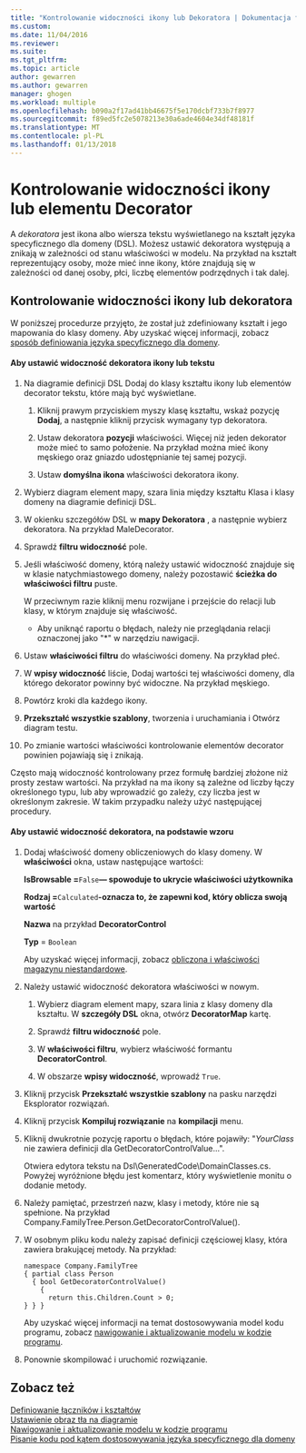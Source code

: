```yaml
---
title: "Kontrolowanie widoczności ikony lub Dekoratora | Dokumentacja firmy Microsoft"
ms.custom: 
ms.date: 11/04/2016
ms.reviewer: 
ms.suite: 
ms.tgt_pltfrm: 
ms.topic: article
author: gewarren
ms.author: gewarren
manager: ghogen
ms.workload: multiple
ms.openlocfilehash: b090a2f17ad41bb46675f5e170dcbf733b7f8977
ms.sourcegitcommit: f89ed5fc2e5078213e30a6ade4604e34df48181f
ms.translationtype: MT
ms.contentlocale: pl-PL
ms.lasthandoff: 01/13/2018
---
```

# <a name="controlling-the-visibility-of-an-icon-or-decorator"></a>Kontrolowanie widoczności ikony lub elementu Decorator
A *dekoratora* jest ikona albo wiersza tekstu wyświetlanego na kształt języka specyficznego dla domeny (DSL). Możesz ustawić dekoratora występują a znikają w zależności od stanu właściwości w modelu. Na przykład na kształt reprezentujący osoby, może mieć inne ikony, które znajdują się w zależności od danej osoby, płci, liczbę elementów podrzędnych i tak dalej.  
  
## <a name="controlling-the-visibility-of-an-icon-or-decorator"></a>Kontrolowanie widoczności ikony lub dekoratora  
 W poniższej procedurze przyjęto, że został już zdefiniowany kształt i jego mapowania do klasy domeny. Aby uzyskać więcej informacji, zobacz [sposób definiowania języka specyficznego dla domeny](../modeling/how-to-define-a-domain-specific-language.md).  
  
#### <a name="to-control-the-visibility-of-an-icon-or-text-decorator"></a>Aby ustawić widoczność dekoratora ikony lub tekstu  
  
1.  Na diagramie definicji DSL Dodaj do klasy kształtu ikony lub elementów decorator tekstu, które mają być wyświetlane.  
  
    1.  Kliknij prawym przyciskiem myszy klasę kształtu, wskaż pozycję **Dodaj**, a następnie kliknij przycisk wymagany typ dekoratora.  
  
    2.  Ustaw dekoratora **pozycji** właściwości. Więcej niż jeden dekorator może mieć to samo położenie. Na przykład można mieć ikony męskiego oraz gniazdo udostępnianie tej samej pozycji.  
  
    3.  Ustaw **domyślna ikona** właściwości dekoratora ikony.  
  
2.  Wybierz diagram element mapy, szara linia między kształtu Klasa i klasy domeny na diagramie definicji DSL.  
  
3.  W okienku szczegółów DSL w **mapy Dekoratora** , a następnie wybierz dekoratora. Na przykład MaleDecorator.  
  
4.  Sprawdź **filtru widoczność** pole.  
  
5.  Jeśli właściwość domeny, którą należy ustawić widoczność znajduje się w klasie natychmiastowego domeny, należy pozostawić **ścieżka do właściwości filtru** puste.  
  
     W przeciwnym razie kliknij menu rozwijane i przejście do relacji lub klasy, w którym znajduje się właściwość.  
  
    -   Aby uniknąć raportu o błędach, należy nie przeglądania relacji oznaczonej jako "*" w narzędziu nawigacji.  
  
6.  Ustaw **właściwości filtru** do właściwości domeny. Na przykład płeć.  
  
7.  W **wpisy widoczność** liście, Dodaj wartości tej właściwości domeny, dla którego dekorator powinny być widoczne. Na przykład męskiego.  
  
8.  Powtórz kroki dla każdego ikony.  
  
9. **Przekształć wszystkie szablony**, tworzenia i uruchamiania i Otwórz diagram testu.  
  
10. Po zmianie wartości właściwości kontrolowanie elementów decorator powinien pojawiają się i znikają.  
  
 Często mają widoczność kontrolowany przez formułę bardziej złożone niż prosty zestaw wartości. Na przykład na ma ikony są zależne od liczby łączy określonego typu, lub aby wprowadzić go zależy, czy liczba jest w określonym zakresie. W takim przypadku należy użyć następującej procedury.  
  
#### <a name="to-control-the-visibility-of-a-decorator-based-on-a-formula"></a>Aby ustawić widoczność dekoratora, na podstawie wzoru  
  
1.  Dodaj właściwość domeny obliczeniowych do klasy domeny. W **właściwości** okna, ustaw następujące wartości:  
  
     **IsBrowsable =**`False`**— spowoduje to ukrycie właściwości użytkownika**   
  
     **Rodzaj =**`Calculated`**-oznacza to, że zapewni kod, który oblicza swoją wartość**   
  
     **Nazwa** na przykład **DecoratorControl**  
  
     **Typ** = `Boolean`  
  
     Aby uzyskać więcej informacji, zobacz [obliczona i właściwości magazynu niestandardowe](../modeling/calculated-and-custom-storage-properties.md).  
  
2.  Należy ustawić widoczność dekoratora właściwości w nowym.  
  
    1.  Wybierz diagram element mapy, szara linia z klasy domeny dla kształtu. W **szczegóły DSL** okna, otwórz **DecoratorMap** kartę.  
  
    2.  Sprawdź **filtru widoczność** pole.  
  
    3.  W **właściwości filtru**, wybierz właściwość formantu **DecoratorControl**.  
  
    4.  W obszarze **wpisy widoczność**, wprowadź `True`.  
  
3.  Kliknij przycisk **Przekształć wszystkie szablony** na pasku narzędzi Eksplorator rozwiązań.  
  
4.  Kliknij przycisk **Kompiluj rozwiązanie** na **kompilacji** menu.  
  
5.  Kliknij dwukrotnie pozycję raportu o błędach, które pojawiły: "*YourClass* nie zawiera definicji dla GetDecoratorControlValue...".  
  
     Otwiera edytora tekstu na Dsl\GeneratedCode\DomainClasses.cs. Powyżej wyróżnione błędu jest komentarz, który wyświetlenie monitu o dodanie metody.  
  
6.  Należy pamiętać, przestrzeń nazw, klasy i metody, które nie są spełnione.  Na przykład Company.FamilyTree.Person.GetDecoratorControlValue().  
  
7.  W osobnym pliku kodu należy zapisać definicji częściowej klasy, która zawiera brakującej metody. Na przykład:  
  
    ```  
    namespace Company.FamilyTree  
    { partial class Person  
      { bool GetDecoratorControlValue()  
        {  
          return this.Children.Count > 0;  
    } } }  
    ```  
  
     Aby uzyskać więcej informacji na temat dostosowywania model kodu programu, zobacz [nawigowanie i aktualizowanie modelu w kodzie programu](../modeling/navigating-and-updating-a-model-in-program-code.md).  
  
8.  Ponownie skompilować i uruchomić rozwiązanie.  
  
## <a name="see-also"></a>Zobacz też  
 [Definiowanie łączników i kształtów](../modeling/defining-shapes-and-connectors.md)   
 [Ustawienie obraz tła na diagramie](../modeling/setting-a-background-image-on-a-diagram.md)   
 [Nawigowanie i aktualizowanie modelu w kodzie programu](../modeling/navigating-and-updating-a-model-in-program-code.md)   
 [Pisanie kodu pod kątem dostosowywania języka specyficznego dla domeny](../modeling/writing-code-to-customise-a-domain-specific-language.md)